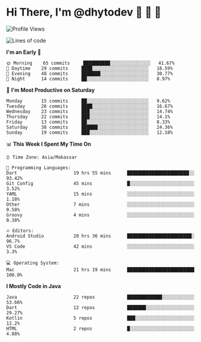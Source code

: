 # Hi There, I'm @dhytodev 👋 👋 👋

<!--
**DhytoDev/dhytodev** is a ✨ _special_ ✨ repository because its `README.md` (this file) appears on your GitHub profile.

Here are some ideas to get you started:

- 🔭 I’m currently working on ...
- 🌱 I’m currently learning ...
- 👯 I’m looking to collaborate on ...
- 🤔 I’m looking for help with ...
- 💬 Ask me about ...
- 📫 How to reach me: ...
- 😄 Pronouns: ...
- ⚡ Fun fact: ...
-->

<!--START_SECTION:waka-->
![Profile Views](http://img.shields.io/badge/Profile%20Views-44-blue)

![Lines of code](https://img.shields.io/badge/From%20Hello%20World%20I%27ve%20Written-265847%20lines%20of%20code-blue)

**I'm an Early 🐤** 

```text
🌞 Morning    65 commits     ██████████░░░░░░░░░░░░░░░   41.67% 
🌆 Daytime    29 commits     ████░░░░░░░░░░░░░░░░░░░░░   18.59% 
🌃 Evening    48 commits     ███████░░░░░░░░░░░░░░░░░░   30.77% 
🌙 Night      14 commits     ██░░░░░░░░░░░░░░░░░░░░░░░   8.97%

```
📅 **I'm Most Productive on Saturday** 

```text
Monday       15 commits     ██░░░░░░░░░░░░░░░░░░░░░░░   9.62% 
Tuesday      26 commits     ████░░░░░░░░░░░░░░░░░░░░░   16.67% 
Wednesday    23 commits     ███░░░░░░░░░░░░░░░░░░░░░░   14.74% 
Thursday     22 commits     ███░░░░░░░░░░░░░░░░░░░░░░   14.1% 
Friday       13 commits     ██░░░░░░░░░░░░░░░░░░░░░░░   8.33% 
Saturday     38 commits     ██████░░░░░░░░░░░░░░░░░░░   24.36% 
Sunday       19 commits     ███░░░░░░░░░░░░░░░░░░░░░░   12.18%

```


📊 **This Week I Spent My Time On** 

```text
⌚︎ Time Zone: Asia/Makassar

💬 Programming Languages: 
Dart                     19 hrs 55 mins      ███████████████████████░░   93.42% 
Git Config               45 mins             █░░░░░░░░░░░░░░░░░░░░░░░░   3.52% 
YAML                     15 mins             ░░░░░░░░░░░░░░░░░░░░░░░░░   1.18% 
Other                    7 mins              ░░░░░░░░░░░░░░░░░░░░░░░░░   0.58% 
Groovy                   4 mins              ░░░░░░░░░░░░░░░░░░░░░░░░░   0.38%

🔥 Editors: 
Android Studio           20 hrs 36 mins      ████████████████████████░   96.7% 
VS Code                  42 mins             ░░░░░░░░░░░░░░░░░░░░░░░░░   3.3%

💻 Operating System: 
Mac                      21 hrs 19 mins      █████████████████████████   100.0%

```

**I Mostly Code in Java** 

```text
Java                     22 repos            █████████████░░░░░░░░░░░░   53.66% 
Dart                     12 repos            ███████░░░░░░░░░░░░░░░░░░   29.27% 
Kotlin                   5 repos             ███░░░░░░░░░░░░░░░░░░░░░░   12.2% 
HTML                     2 repos             █░░░░░░░░░░░░░░░░░░░░░░░░   4.88%

```



<!--END_SECTION:waka-->
